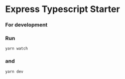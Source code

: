 # Express Typescript Starter

### For development

### Run

```
yarn watch
```

### and

```
yarn dev
```
